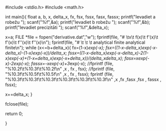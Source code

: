 #include <stdio.h>
#include <math.h>

int main(){
float a, b, x, delta_x, fx,  fsx, fssx, fasx, fassx;
printf("Ievadiet a robežu ");
scanf("%f",&a);
printf("Ievadiet b robežu ");
scanf("%f",&b);
printf("Ievadiet precizitāti ");
scanf("%f",&delta_x);

x=a;
FILE *file = fopen("derivative.dat","w");
fprintf(file, "#    \tx\t    f(x)\t   f'(x)\t     f'(x)\t   f''(x)\t    f''(x)\n");
fprintf(file, "#    \t \t         \t analytical    finite    analytical    finite\n");
while (x<=b+delta_x){
fx=(1-x)*exp(-x);
fsx=((1-x-delta_x)*exp(-x-delta_x)-(1-x)*exp(-x))/delta_x;
fssx=((1-x-delta_x)*exp(-x-delta_x)-2*(1-x)*exp(-x)+(1-x+delta_x)*exp(-x+delta_x))/(delta_x*delta_x);
fasx=x*exp(-x)-2*exp(-x);
fassx=-x*exp(-x)+3*exp(-x);
//fprintf (file, "%10.2f\t%10.3f\t%10.2f\n" ,x , fx , fsx);
//fprintf (file, "%10.3f\t%10.5f\t%10.5f\n" ,x , fx , fssx);
fprintf (file, "%10.3f\t%10.3f\t%10.3f\t%10.3f\t%10.3f\t%10.3f\n" ,x ,fx ,fasx ,fsx , fassx , fssx);

x+=delta_x;
}

fclose(file);

return 0;

}
  
